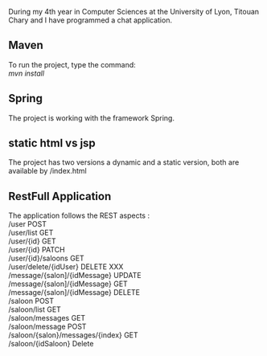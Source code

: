 During my 4th year in Computer Sciences at the University of Lyon, Titouan Chary and I have programmed a chat application. 

## Maven 
To run the project, type the command: <br>
*mvn install*

## Spring 
The project is working with the framework Spring. 

## static html vs jsp
The project has two versions a dynamic and a static version, both are available by /index.html

## RestFull Application
The application follows the REST aspects : <br>
/user			POST<br>
/user/list		GET<br>
/user/{id}		GET<br>
/user/{id}		PATCH<br>
/user/{id}/saloons	GET<br>
/user/delete/{idUser}	DELETE XXX <br>
/message/{salon]/{idMessage} UPDATE<br>
/message/{salon]/{idMessage}  GET <br>
/message/{salon]/{idMessage}  DELETE<br>
/saloon				POST<br>
/saloon/list			GET<br>
/saloon/messages		GET<br>
/saloon/message 		POST<br>
/saloon/{salon}/messages/{index} GET<br>
/saloon/{idSaloon}		Delete <br>
